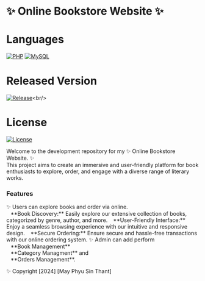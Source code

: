 # ✨ Online Bookstore Website ✨
# Languages
[![PHP](https://img.shields.io/badge/PHP-blue)](https://www.php.net/)
[![MySQL](https://img.shields.io/badge/MySQL-blue)](https://www.mysql.com/)

# Released Version
[![Release](https://badgen.net/github/release/mayphyusinthant/bookstore?include_prereleases&label=Release)]([https://github.com/mayphyusinthant/bookstore/releases/tag](https://github.com/mayphyusinthant/attendance_mgmt_system/releases/tag/))<br/>

# License
[![License](https://img.shields.io/badge/License-Apache%202.0-blue.svg)](LICENSE)

Welcome to the development repository for my ✨ Online Bookstore Website. ✨ <br/>
This project aims to create an immersive and user-friendly platform for book enthusiasts to explore, order, and engage with a diverse range of literary works.

<h3> Features </h3>
✨ Users can explore books and order via online.<br/>
&ensp; **Book Discovery:** Easily explore our extensive collection of books, categorized by genre, author, and more.
&ensp; **User-Friendly Interface:** Enjoy a seamless browsing experience with our intuitive and responsive design.
&ensp; **Secure Ordering:** Ensure secure and hassle-free transactions with our online ordering system.
✨ Admin can add perform <br/>
&ensp; **Book Management** <br/>
&ensp; **Category Managment** and <br/>
&ensp; **Orders Management**.

✨ Copyright [2024] [May Phyu Sin Thant]
